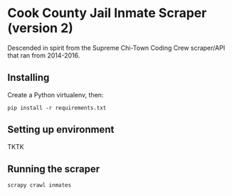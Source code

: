 # Cook County Jail Inmate Scraper (version 2)

Descended in spirit from the Supreme Chi-Town Coding Crew scraper/API that ran from 2014-2016.

## Installing

Create a Python virtualenv, then:

```
pip install -r requirements.txt
```

## Setting up environment

TKTK

## Running the scraper

```
scrapy crawl inmates
```
